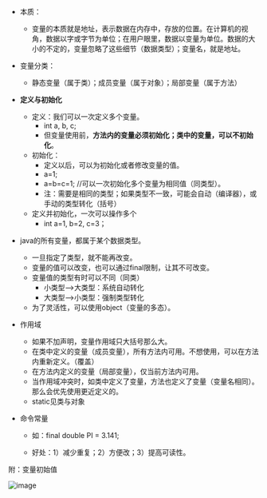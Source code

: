  

- 本质：
  - 变量的本质就是地址，表示数据在内存中，存放的位置。在计算机的视角，数据以字或字节为单位；在用户眼里，数据以变量为单位。数据的大小的不定的，变量忽略了这些细节（数据类型）；变量名，就是地址。
- 变量分类：
  - 静态变量（属于类）；成员变量（属于对象）；局部变量（属于方法）
- **定义与初始化**
  - 定义：我们可以一次定义多个变量。
    - int a, b, c;
    - 但变量使用前，**方法内的变量必须初始化；类中的变量，可以不初始化**。
  - 初始化：
    - 定义以后，可以为初始化或者修改变量的值。
    - a=1;
    - a=b=c=1; //可以一次初始化多个变量为相同值（同类型）。
    - 注：需要是相同的类型；如果类型不一致，可能会自动（编译器），或手动的类型转化（括号）
  - 定义并初始化，一次可以操作多个
    - int a=1, b=2, c=3；
- java的所有变量，都属于某个数据类型。
  - 一旦指定了类型，就不能再改变。
  - 变量的值可以改变，也可以通过final限制，让其不可改变。
  - 变量值的类型有时可以不同（同类）
    - 小类型——>大类型：系统自动转化
    - 大类型——>小类型：强制类型转化
  - 为了灵活性，可以使用object（变量的多态）。
- 作用域
  - 如果不加声明，变量作用域只大括号那么大。
  - 在类中定义的变量（成员变量），所有方法内可用。不想使用，可以在方法内重新定义。（覆盖）
  - 在方法内定义的变量（局部变量），仅当前方法内可用。
  - 当作用域冲突时，如类中定义了变量，方法也定义了变量（变量名相同）。那么会优先使用更近定义的。
  - static见类与对象

- 命令常量

  - 如：final double PI = 3.141;

  - 好处：1）减少重复；2）方便改；3）提高可读性。

附：变量初始值

![image](https://github.com/user-attachments/assets/18ac9b66-ffe8-495f-86b3-f182e9766279)


